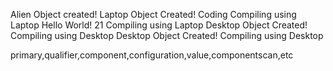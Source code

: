 Alien Object created!
Laptop Object Created!
Coding
Compiling using Laptop
Hello World!
21
Compiling using Laptop
Desktop Object Created!
Compiling using Desktop
Desktop Object Created!
Compiling using Desktop


primary,qualifier,component,configuration,value,componentscan,etc 
